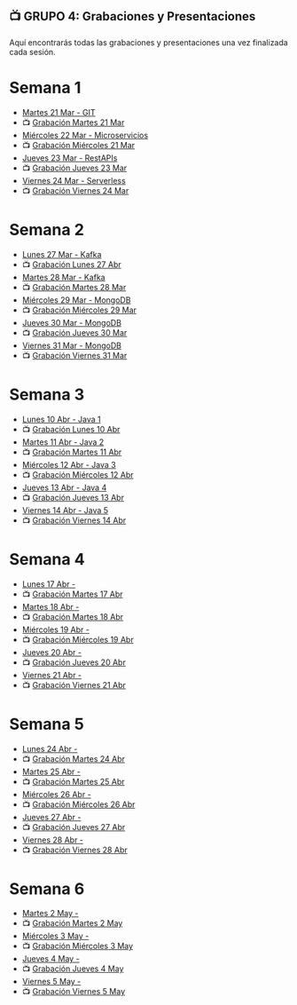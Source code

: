 ## 📺 GRUPO 4: Grabaciones y Presentaciones
Aquí encontrarás todas las grabaciones y presentaciones una vez finalizada cada sesión.

# Semana 1
- [Martes 21 Mar - GIT](https://drive.google.com/file/d/13H7TFdYz3zvpmYV-SXbPcrvKlEEUr9Eh/view?usp=sharing)
- 📺 [Grabación Martes 21 Mar](https://drive.google.com/file/d/1a49C6vzjvHPSCtCXV8LobabsgXaD5twP/view?usp=sharing)
- [Miércoles 22 Mar - Microservicios](https://drive.google.com/file/d/1H4VvWE_yJ6G4gQ1lh1j44R46_rIEsSDS/view?usp=sharing)
- 📺 [Grabación Miércoles 21 Mar](https://drive.google.com/file/d/1QPKv3OWmEhPozocJcJsUDih7Q3-zRs2T/view?usp=sharing)
- [Jueves 23 Mar - RestAPIs](https://drive.google.com/file/d/1zDBnIE5iyKlZQosXkGbttQmeNbFjC6X_/view?usp=sharing)
- 📺 [Grabación Jueves 23 Mar](https://drive.google.com/file/d/16nhlL-jDpzpq_rkzQfvdjRl5O1hfx9IZ/view?usp=sharing)
- [Viernes 24 Mar - Serverless](https://drive.google.com/file/d/1ZJqdKQD1Sc2np5TagnaZbY0YFLZ2l_zn/view?usp=sharing)
- 📺 [Grabación Viernes 24 Mar](https://drive.google.com/file/d/1ZHurbwpau1KFrVrUGZ-OboTpGHihmJKq/view?usp=sharing)

# Semana 2
- [Lunes 27 Mar - Kafka](https://drive.google.com/file/d/1n4QRaTCsymTwYGhIqfQznSKlvcjpazbf/view?usp=sharing)
- 📺 [Grabación Lunes 27 Abr](https://drive.google.com/file/d/1zGokk44Z-eYS_zfORmD7_wtbb6Y6vY7z/view?usp=sharing)
- [Martes 28 Mar - Kafka](https://drive.google.com/file/d/1n4QRaTCsymTwYGhIqfQznSKlvcjpazbf/view?usp=sharing)
- 📺 [Grabación Martes 28 Mar](https://drive.google.com/file/d/19kN6IiDMt37da8VRCISdFKBpKankQdbP/view?usp=sharing)
- [Miércoles 29 Mar - MongoDB](https://drive.google.com/file/d/1pSy6zO_wmuSoaYiapDmkjpB2fWXH2XYr/view?usp=sharing)
- 📺 [Grabación Miércoles 29 Mar](https://drive.google.com/file/d/1t1Mv_c3U4yyiZQecsM0v1t-z1LVR35b3/view?usp=sharing)
- [Jueves 30 Mar - MongoDB](https://drive.google.com/file/d/1q0KZYZpeag8S1DdTqy5wuLMt88nXT-8H/view?usp=sharing)
- 📺 [Grabación Jueves 30 Mar](https://drive.google.com/file/d/1tS3z1zxaxCE4TCMDEk3wtW84OKeqaSwh/view?usp=sharing)
- [Viernes 31 Mar - MongoDB](https://drive.google.com/file/d/18orbQz6y_EOFjo0GPs_ngJNxSTMNMKdR/view?usp=sharing)
- 📺 [Grabación Viernes 31 Mar](https://drive.google.com/file/d/1GJHWOT4ui2bSkqMqkVViXn9kNr2G0Y_0/view?usp=sharing)

# Semana 3
- [Lunes 10 Abr - Java 1](https://drive.google.com/file/d/1ecBLAQ9rYzuDlie4_n-iDDOx742cUq_b/view?usp=sharing)
- 📺 [Grabación Lunes 10 Abr](https://drive.google.com/file/d/1yRxH0dOHemx2Z-49HTVgzWxml7PJ3NF9/view?usp=sharing)
- [Martes 11 Abr - Java 2](https://drive.google.com/file/d/1ZII8PFk9TxVYRbC1_5BMopR3Yx5mzVzq/view?usp=sharing)
- 📺 [Grabación Martes 11 Abr](https://drive.google.com/file/d/11mwJjXaDztjY0K5ig9U011d9kyZnWQxB/view?usp=sharing)
- [Miércoles 12 Abr - Java 3](https://drive.google.com/file/d/1NYpPNOAeXTMSfHhkgiyKNxdBDT0mWZzU/view?usp=sharing)
- 📺 [Grabación Miércoles 12 Abr](https://drive.google.com/file/d/1UDu0up3NgAhTZg6rdMDG_WBYNn4rvluS/view?usp=sharing)
- [Jueves 13 Abr - Java 4](https://drive.google.com/file/d/1gS09oXj7okEFKOiGpg0QJTWN5Sph3ZbQ/view?usp=sharing)
- 📺 [Grabación Jueves 13 Abr](https://drive.google.com/file/d/11XMZgAHvIuOqM6o-04QJy1WW7lAJjh6j/view?usp=sharing)
- [Viernes 14 Abr - Java 5](https://drive.google.com/file/d/1nTtzNypknZF1KzIcShZtIbvNJxtcr-rK/view?usp=sharing)
- 📺 [Grabación Viernes 14 Abr](https://drive.google.com/file/d/1Q_Eo7wynavNMvuw3iJxS3pmd_ICmN2oK/view?usp=sharing)

# Semana 4
- [Lunes 17 Abr - ]()
- 📺 [Grabación Martes 17 Abr]()
- [Martes 18 Abr - ]()
- 📺 [Grabación Martes 18 Abr]()
- [Miércoles 19 Abr - ]()
- 📺 [Grabación Miércoles 19 Abr]()
- [Jueves 20 Abr - ]()
- 📺 [Grabación Jueves 20 Abr]()
- [Viernes 21 Abr - ]()
- 📺 [Grabación Viernes 21 Abr]()

# Semana 5
- [Lunes 24 Abr - ]()
- 📺 [Grabación Martes 24 Abr]()
- [Martes 25 Abr - ]()
- 📺 [Grabación Martes 25 Abr]()
- [Miércoles 26 Abr - ]()
- 📺 [Grabación Miércoles 26 Abr]()
- [Jueves 27 Abr - ]()
- 📺 [Grabación Jueves 27 Abr]()
- [Viernes 28 Abr - ]()
- 📺 [Grabación Viernes 28 Abr]()

# Semana 6
- [Martes 2 May - ]()
- 📺 [Grabación Martes 2 May]()
- [Miércoles 3 May - ]()
- 📺 [Grabación Miércoles 3 May]()
- [Jueves 4 May - ]()
- 📺 [Grabación Jueves 4 May]()
- [Viernes 5 May - ]()
- 📺 [Grabación Viernes 5 May]()
